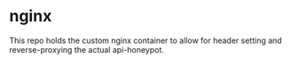 # nginx
This repo holds the custom nginx container to allow for header setting and reverse-proxying the actual api-honeypot.

